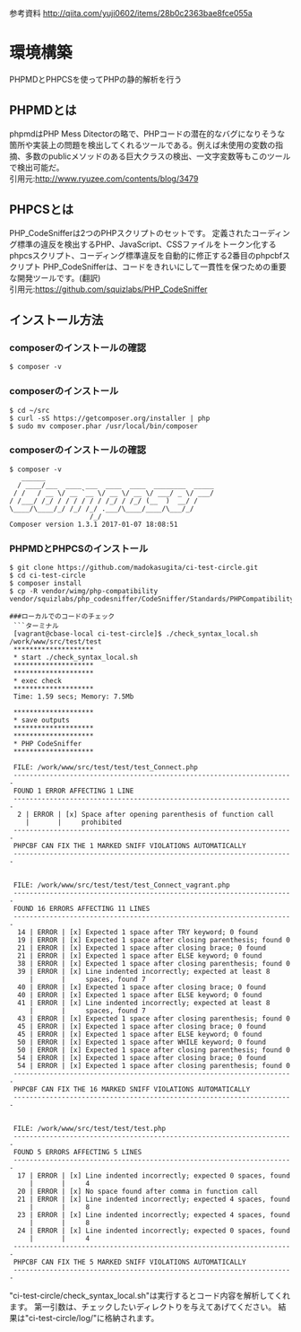 参考資料
http://qiita.com/yuji0602/items/28b0c2363bae8fce055a

# 環境構築
PHPMDとPHPCSを使ってPHPの静的解析を行う

## PHPMDとは
phpmdはPHP Mess Ditectorの略で、PHPコードの潜在的なバグになりそうな箇所や実装上の問題を検出してくれるツールである。例えば未使用の変数の指摘、多数のpublicメソッドのある巨大クラスの検出、一文字変数等もこのツールで検出可能だ。  
引用元:http://www.ryuzee.com/contents/blog/3479

## PHPCSとは
PHP_CodeSnifferは2つのPHPスクリプトのセットです。 定義されたコーディング標準の違反を検出するPHP、JavaScript、CSSファイルをトークン化するphpcsスクリプト、コーディング標準違反を自動的に修正する2番目のphpcbfスクリプト PHP_CodeSnifferは、コードをきれいにして一貫性を保つための重要な開発ツールです。(翻訳)  
引用元:https://github.com/squizlabs/PHP_CodeSniffer

## インストール方法
### composerのインストールの確認
```ターミナル
$ composer -v
 ```
### composerのインストール
```ターミナル
$ cd ~/src
$ curl -sS https://getcomposer.org/installer | php
$ sudo mv composer.phar /usr/local/bin/composer
 ```
 
### composerのインストールの確認
```ターミナル
$ composer -v
   ______
  / ____/___  ____ ___  ____  ____  ________  _____
 / /   / __ \/ __ `__ \/ __ \/ __ \/ ___/ _ \/ ___/
/ /___/ /_/ / / / / / / /_/ / /_/ (__  )  __/ /
\____/\____/_/ /_/ /_/ .___/\____/____/\___/_/
                    /_/
Composer version 1.3.1 2017-01-07 18:08:51
 ```
 
### PHPMDとPHPCSのインストール
```ターミナル
$ git clone https://github.com/madokasugita/ci-test-circle.git
$ cd ci-test-circle
$ composer install
$ cp -R vendor/wimg/php-compatibility vendor/squizlabs/php_codesniffer/CodeSniffer/Standards/PHPCompatibility

###ローカルでのコードのチェック
 ```ターミナル
 [vagrant@cbase-local ci-test-circle]$ ./check_syntax_local.sh /work/www/src/test/test
 ********************
 * start ./check_syntax_local.sh
 ********************
 ********************
 * exec check
 ********************
 Time: 1.59 secs; Memory: 7.5Mb
 
 ********************
 * save outputs
 ********************
 ********************
 * PHP CodeSniffer
 ********************
 
 FILE: /work/www/src/test/test/test_Connect.php
 ----------------------------------------------------------------------
 FOUND 1 ERROR AFFECTING 1 LINE
 ----------------------------------------------------------------------
  2 | ERROR | [x] Space after opening parenthesis of function call
    |       |     prohibited
 ----------------------------------------------------------------------
 PHPCBF CAN FIX THE 1 MARKED SNIFF VIOLATIONS AUTOMATICALLY
 ----------------------------------------------------------------------
 
 
 FILE: /work/www/src/test/test/test_Connect_vagrant.php
 ----------------------------------------------------------------------
 FOUND 16 ERRORS AFFECTING 11 LINES
 ----------------------------------------------------------------------
  14 | ERROR | [x] Expected 1 space after TRY keyword; 0 found
  19 | ERROR | [x] Expected 1 space after closing parenthesis; found 0
  21 | ERROR | [x] Expected 1 space after closing brace; 0 found
  21 | ERROR | [x] Expected 1 space after ELSE keyword; 0 found
  38 | ERROR | [x] Expected 1 space after closing parenthesis; found 0
  39 | ERROR | [x] Line indented incorrectly; expected at least 8
     |       |     spaces, found 7
  40 | ERROR | [x] Expected 1 space after closing brace; 0 found
  40 | ERROR | [x] Expected 1 space after ELSE keyword; 0 found
  41 | ERROR | [x] Line indented incorrectly; expected at least 8
     |       |     spaces, found 7
  43 | ERROR | [x] Expected 1 space after closing parenthesis; found 0
  45 | ERROR | [x] Expected 1 space after closing brace; 0 found
  45 | ERROR | [x] Expected 1 space after ELSE keyword; 0 found
  50 | ERROR | [x] Expected 1 space after WHILE keyword; 0 found
  50 | ERROR | [x] Expected 1 space after closing parenthesis; found 0
  54 | ERROR | [x] Expected 1 space after closing brace; 0 found
  54 | ERROR | [x] Expected 1 space after closing parenthesis; found 0
 ----------------------------------------------------------------------
 PHPCBF CAN FIX THE 16 MARKED SNIFF VIOLATIONS AUTOMATICALLY
 ----------------------------------------------------------------------
 
 
 FILE: /work/www/src/test/test/test.php
 ----------------------------------------------------------------------
 FOUND 5 ERRORS AFFECTING 5 LINES
 ----------------------------------------------------------------------
  17 | ERROR | [x] Line indented incorrectly; expected 0 spaces, found
     |       |     4
  20 | ERROR | [x] No space found after comma in function call
  21 | ERROR | [x] Line indented incorrectly; expected 4 spaces, found
     |       |     8
  23 | ERROR | [x] Line indented incorrectly; expected 4 spaces, found
     |       |     8
  24 | ERROR | [x] Line indented incorrectly; expected 0 spaces, found
     |       |     4
 ----------------------------------------------------------------------
 PHPCBF CAN FIX THE 5 MARKED SNIFF VIOLATIONS AUTOMATICALLY
 ----------------------------------------------------------------------

 ```
 "ci-test-circle/check_syntax_local.sh"は実行するとコード内容を解析してくれます。
 第一引数は、チェックしたいディレクトりを与えてあげてください。
 結果は"ci-test-circle/log/"に格納されます。
 